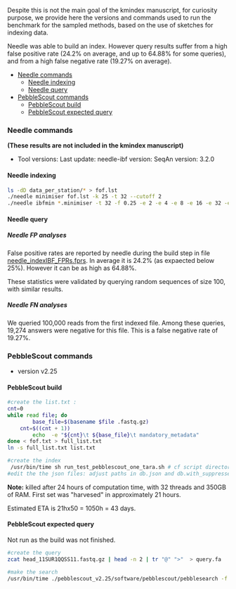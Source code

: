 Despite this is not the main goal of the kmindex manuscript, for curiosity purpose, we provide here the versions and commands used to run the benchmark for the sampled methods, based on the use of sketches for indexing data. 

Needle was able to build an index. However query results suffer from a high false positive rate (24.2% on average, and up to 64.88% for some queries), and from a high false negative rate (19.27% on average).

<!-- vscode-markdown-toc -->
* [ Needle commands](#Needlecommands)
	* [ Needle indexing](#Needleindexing)
	* [ Needle query](#Needlequery)
* [ PebbleScout commands](#PebbleScoutcommands)
	* [ PebbleScout build](#PebbleScoutbuild)
	* [ PebbleScout expected query](#PebbleScoutexpectedquery)

<!-- vscode-markdown-toc-config
	numbering=false
	autoSave=true
	/vscode-markdown-toc-config -->
<!-- /vscode-markdown-toc -->


### <a name='Needlecommands'></a> Needle commands

**(These results are not included in the kmindex manuscript)**

* Tool versions:
    Last update: 
    needle-ibf version: 
    SeqAn version: 3.2.0

#### <a name='Needleindexing'></a> Needle indexing

```bash
ls -dD data_per_station/* > fof.lst
./needle minimiser fof.lst -k 25 -t 32 --cutoff 2  
./needle ibfmin *.minimiser -t 32 -f 0.25 -e 2 -e 4 -e 8 -e 16 -e 32 -e 64 -e 128 -e 255 -o needle_index
```

#### <a name='Needlequery'></a> Needle query
##### Needle FP analyses
False positive rates are reported by needle during the build step in file [needle_indexIBF_FPRs.fprs](needle_indexIBF_FPRs.fprs). 
In average it is 24.2% (as expaected below 25%). However it can be as high as 64.88%.

These statistics were validated by querying random sequences of size 100, with similar results.

##### Needle FN analyses

We queried 100,000 reads from the first indexed file. Among these queries, 19,274 answers were negative for this file. This is a false negative rate of 19.27%.



### <a name='PebbleScoutcommands'></a> PebbleScout commands
* version v2.25
#### <a name='PebbleScoutbuild'></a> PebbleScout build

```bash
#create the list.txt :
cnt=0
while read file; do
        base_file=$(basename $file .fastq.gz)
    cnt=$((cnt + 1))
        echo  -e "${cnt}\t ${base_file}\t mandatory_metadata"
done < fof.txt > full_list.txt
ln -s full_list.txt list.txt

#create the index
 /usr/bin/time sh run_test_pebblescout_one_tara.sh # cf script directory
#edit the the json files: adjust paths in db.json and db.with_suppressed.json to the directory where you built the database and check that file sizes for *.tr.bin and .vocab are correct in the corresponding json files  under tranTablesSZ and vocabSZ, respectively. Entry for vocabFLDS should reflect metadata fields in the list.txt file.
```

**Note:** killed after 24 hours of computation time, with 32 threads and 350GB of RAM. First set was "harvesed" in approximately 21 hours.

Estimated ETA is 21hx50 = 1050h = 43 days.

#### <a name='PebbleScoutexpectedquery'></a> PebbleScout expected query

Not run as the build was not finished.

```bash
#create the query
zcat head_11SUR1QQSS11.fastq.gz | head -n 2 | tr "@" ">"  > query.fa

#make the search
/usr/bin/time ./pebblescout_v2.25/software/pebblescout/pebblesearch -f query.fa -m 2  -F "QueryID,SubjectID,%coverage,PBSscore,BioSample,Sample,Host" -i  db.json -o score.out 2> score.log
```
